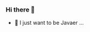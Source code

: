 ### Hi there 👋

<!--
**zhoujie0420/zhoujie0420** is a ✨ _special_ ✨ repository because its `README.md` (this file) appears on your GitHub profile.

Here are some ideas to get you started:

-->

- 🔭 I just want to be Javaer ...


